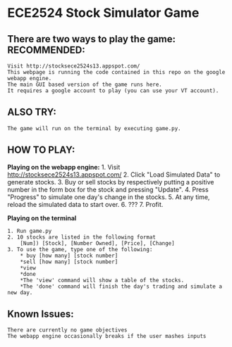 ECE2524 Stock Simulator Game
============================

There are two ways to play the game:
RECOMMENDED:
-----------
	Visit http://stocksece2524s13.appspot.com/
	This webpage is running the code contained in this repo on the google webapp engine.
	The main GUI based version of the game runs here.
	It requires a google account to play (you can use your VT account).

ALSO TRY:
---------
	The game will run on the terminal by executing game.py.


HOW TO PLAY:
-----------

**Playing on the webapp engine:**
	1. Visit http://stocksece2524s13.appspot.com/
	2. Click "Load Simulated Data" to generate stocks.
	3. Buy or sell stocks by respectively putting a positive number in the form box for the stock
	and pressing "Update".
	4. Press "Progress" to simulate one day's change in the stocks.
	5. At any time, reload the simulated data to start over.
	6. ???
	7. Profit.

**Playing on the terminal**

	1. Run game.py
	2. 10 stocks are listed in the following format
		[Num]) [Stock], [Number Owned], [Price], [Change]
	3. To use the game, type one of the following:
		* buy [how many] [stock number]
		*sell [how many] [stock number]
		*view
		*done
		*The 'view' command will show a table of the stocks.
		*The 'done' command will finish the day's trading and simulate a new day.

Known Issues:
------------
	There are currently no game objectives
	The webapp engine occasionally breaks if the user mashes inputs
